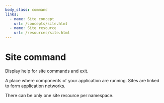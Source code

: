 ```yaml
---
body_class: command
links:
  - name: Site concept
    url: /concepts/site.html
  - name: Site resource
    url: /resources/site.html
---
```


# Site command

<section>

Display help for site commands and exit.

A place where components of your application are running.
Sites are linked to form application networks.

There can be only one site resource per namespace.

</section>
